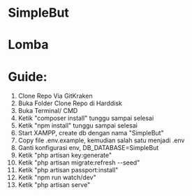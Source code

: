 # SimpleBut
# Lomba

# Guide:
1. Clone Repo Via GitKraken
2. Buka Folder Clone Repo di Harddisk
3. Buka Terminal/ CMD
4. Ketik "composer install" tunggu sampai selesai
5. Ketik "npm install" tunggu sampai selesai
6. Start XAMPP, create db dengan nama "SimpleBut"
7. Copy file .env.example, kemudian salah satu menjadi .env
8. Ganti konfigurasi env, DB_DATABASE=SimpleBut
9. Ketik "php artisan key:generate"
10. Ketik "php artisan migrate:refresh --seed"
11. Ketik "php artisan passport:install" 
12. Ketik "npm run watch/dev" 
13. Ketik "php artisan serve"
